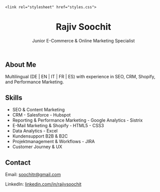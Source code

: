 <!DOCTYPE html>
<html lang="en">
  <head>
    <meta charset="UTF-8" />
    <meta name="viewport" content="width=device-width, initial-scale=1.0" />
    <link rel="stylesheet" href="styles.css" />
    
    <link rel="stylesheet" href="styles.css">
  </head>
  <body>
   <header>
    <h1>Rajiv Soochit</h1>
    <p>Junior E-Commerce & Online Marketing Specialist</p>
  </header> 
 <section id="about">
    <h2>About Me</h2>
    <p>Multilingual (DE | EN | IT | FR | ES) with experience in SEO, CRM, Shopify, and Performance Marketing.</p>
   
   <section id="skills">
    <h2>Skills</h2>
    <ul>
      <li>SEO & Content Marketing</li>
      <li>CRM - Salesforce - Hubspot</li>
      <li>Reporting & Performance Marketing - Google Analytics - Sistrix</li>
      <li>E-Mail Marketing & Shopify - HTML5 - CSS3</li>
      <li>Data Analytics - Excel</li>
      <li>Kundensupport B2B & B2C</li>
      <li>Projektmanagement & Workflows - JIRA </li>
      <li>Customer Journey & UX </li>
    </ul>
     <section id="contact">
    <h2>Contact</h2>
    <p>Email: <a href="mailto:soochitr@gmail.com">soochitr@gmail.com</a></p>
    <p>LinkedIn: <a href="https://www.linkedin.com/in/rajiv-soochit/" target="_blank">linkedin.com/in/rajivsoochit</a></p>
  </section>
  </section>    <!-- Content will go here -->
  </body>
</html>
